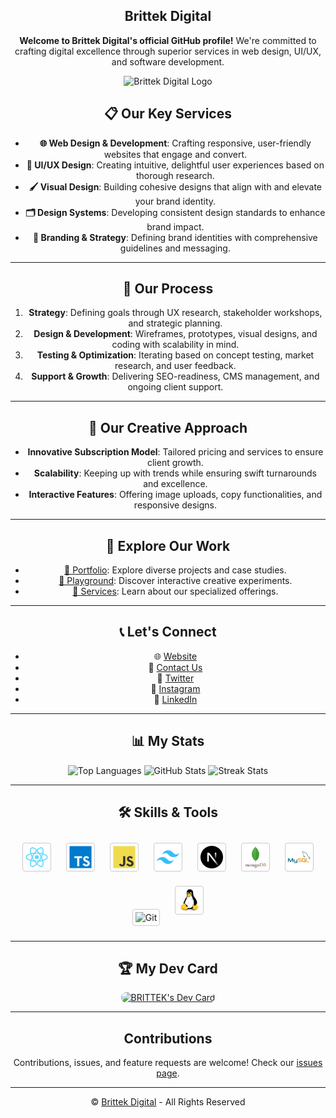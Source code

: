 <div align="center">

  ## Brittek Digital

  **Welcome to Brittek Digital's official GitHub profile!** We're committed to crafting digital excellence through superior services in web design, UI/UX, and software development.

  ![Brittek Digital Logo](https://i.ibb.co/XbrDv5d/3.png)

## 📋 Our Key Services

- **🌐 Web Design & Development**: Crafting responsive, user-friendly websites that engage and convert.
- **🎨 UI/UX Design**: Creating intuitive, delightful user experiences based on thorough research.
- **🖌️ Visual Design**: Building cohesive designs that align with and elevate your brand identity.
- **🗂️ Design Systems**: Developing consistent design standards to enhance brand impact.
- **🏢 Branding & Strategy**: Defining brand identities with comprehensive guidelines and messaging.

---

## 🚀 Our Process

1. **Strategy**: Defining goals through UX research, stakeholder workshops, and strategic planning.
2. **Design & Development**: Wireframes, prototypes, visual designs, and coding with scalability in mind.
3. **Testing & Optimization**: Iterating based on concept testing, market research, and user feedback.
4. **Support & Growth**: Delivering SEO-readiness, CMS management, and ongoing client support.

---

## 🎨 Our Creative Approach

- **Innovative Subscription Model**: Tailored pricing and services to ensure client growth.
- **Scalability**: Keeping up with trends while ensuring swift turnarounds and excellence.
- **Interactive Features**: Offering image uploads, copy functionalities, and responsive designs.

---

## 📂 Explore Our Work

- [📁 Portfolio](https://brittek.digital/portfolio): Explore diverse projects and case studies.
- [🌟 Playground](https://brittek.digital/playground): Discover interactive creative experiments.
- [📜 Services](https://brittek.digital/services): Learn about our specialized offerings.

---

## 📞 Let's Connect

- 🌐 [Website](https://brittek.digital)
- 📧 [Contact Us](mailto:contact@brittek.digital)
- 💬 [Twitter](https://twitter.com/)
- 📸 [Instagram](https://instagram.com/brittekdgtl)
- 💼 [LinkedIn](https://www.linkedin.com/in/brittek/)

---

## 📊 My Stats

<p align="center">
  <img src="https://github-readme-stats.vercel.app/api/top-langs?username=brittek&show_icons=true&locale=en&theme=vue-dark&layout=compact" alt="Top Languages"/>  
  <img src="https://github-readme-stats.vercel.app/api?username=brittek&show_icons=true&locale=en&theme=vue-dark" alt="GitHub Stats"/>  
  <img src="https://streak-stats.demolab.com?user=brittek&theme=vue-dark&mode=weekly" alt="Streak Stats"/>
</p>

---

## 🛠 Skills & Tools

<p align="center">
  <img src="https://raw.githubusercontent.com/devicons/devicon/master/icons/react/react-original.svg" alt="React" width="36" height="36" style="margin: 10px; border: 1px solid #ccc; padding: 4px; border-radius: 4px;"/> 
  <img src="https://raw.githubusercontent.com/devicons/devicon/master/icons/typescript/typescript-original.svg" alt="TypeScript" width="36" height="36" style="margin: 10px; border: 1px solid #ccc; padding: 4px; border-radius: 4px;"/> 
  <img src="https://raw.githubusercontent.com/devicons/devicon/master/icons/javascript/javascript-original.svg" alt="JavaScript" width="36" height="36" style="margin: 10px; border: 1px solid #ccc; padding: 4px; border-radius: 4px;"/> 
  <img src="https://raw.githubusercontent.com/devicons/devicon/master/icons/tailwindcss/tailwindcss-plain.svg" alt="TailwindCSS" width="36" height="36" style="margin: 10px; border: 1px solid #ccc; padding: 4px; border-radius: 4px;"/> 
  <img src="https://raw.githubusercontent.com/devicons/devicon/master/icons/nextjs/nextjs-original.svg" alt="Next.js" width="36" height="36" style="margin: 10px; border: 1px solid #ccc; padding: 4px; border-radius: 4px;"/> 
  <img src="https://raw.githubusercontent.com/devicons/devicon/master/icons/mongodb/mongodb-original-wordmark.svg" alt="MongoDB" width="36" height="36" style="margin: 10px; border: 1px solid #ccc; padding: 4px; border-radius: 4px;"/> 
  <img src="https://raw.githubusercontent.com/devicons/devicon/master/icons/mysql/mysql-original-wordmark.svg" alt="MySQL" width="36" height="36" style="margin: 10px; border: 1px solid #ccc; padding: 4px; border-radius: 4px;"/> 
  <img src="https://www.vectorlogo.zone/logos/git-scm/git-scm-icon.svg" alt="Git" width="36" height="36" style="margin: 10px; border: 1px solid #ccc; padding: 4px; border-radius: 4px;"/> 
  <img src="https://raw.githubusercontent.com/devicons/devicon/master/icons/linux/linux-original.svg" alt="Linux" width="36" height="36" style="margin: 10px; border: 1px solid #ccc; padding: 4px; border-radius: 4px;"/> 
</p>

---

## 🏆 My Dev Card

<p align="center">
  <a href="https://app.daily.dev/brittek"><img src="https://api.daily.dev/devcards/8caccdbcd4834c8baa1d6dea6e4482fa.png?r=5qc" alt="BRITTEK's Dev Card" width="250" style="border-radius: 10px;"/></a>
</p>

---

## Contributions

Contributions, issues, and feature requests are welcome! Check our [issues page](https://github.com/brittek-digital/issues).

---

© [Brittek Digital](https://brittek.digital) - All Rights Reserved
</div>
